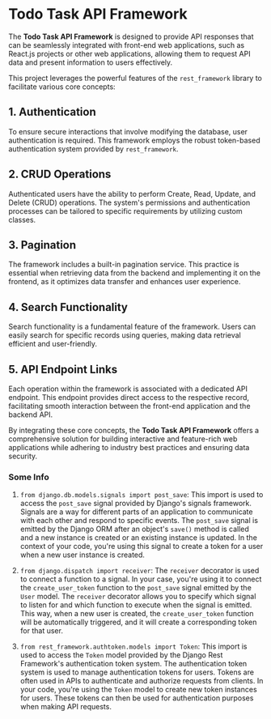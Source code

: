 # Todo Task API Framework

The **Todo Task API Framework** is designed to provide API responses that can be seamlessly integrated with front-end web applications, such as React.js projects or other web applications, allowing them to request API data and present information to users effectively.

This project leverages the powerful features of the `rest_framework` library to facilitate various core concepts:

## 1. Authentication
To ensure secure interactions that involve modifying the database, user authentication is required. This framework employs the robust token-based authentication system provided by `rest_framework`.

## 2. CRUD Operations
Authenticated users have the ability to perform Create, Read, Update, and Delete (CRUD) operations. The system's permissions and authentication processes can be tailored to specific requirements by utilizing custom classes.

## 3. Pagination
The framework includes a built-in pagination service. This practice is essential when retrieving data from the backend and implementing it on the frontend, as it optimizes data transfer and enhances user experience.

## 4. Search Functionality
Search functionality is a fundamental feature of the framework. Users can easily search for specific records using queries, making data retrieval efficient and user-friendly.

## 5. API Endpoint Links
Each operation within the framework is associated with a dedicated API endpoint. This endpoint provides direct access to the respective record, facilitating smooth interaction between the front-end application and the backend API.

By integrating these core concepts, the **Todo Task API Framework** offers a comprehensive solution for building interactive and feature-rich web applications while adhering to industry best practices and ensuring data security.

### Some Info
1. `from django.db.models.signals import post_save`:
   This import is used to access the `post_save` signal provided by Django's signals framework. Signals are a way for different parts of an application to communicate with each other and respond to specific events. The `post_save` signal is emitted by the Django ORM after an object's `save()` method is called and a new instance is created or an existing instance is updated. In the context of your code, you're using this signal to create a token for a user when a new user instance is created.

2. `from django.dispatch import receiver`:
   The `receiver` decorator is used to connect a function to a signal. In your case, you're using it to connect the `create_user_token` function to the `post_save` signal emitted by the `User` model. The `receiver` decorator allows you to specify which signal to listen for and which function to execute when the signal is emitted. This way, when a new user is created, the `create_user_token` function will be automatically triggered, and it will create a corresponding token for that user.

3. `from rest_framework.authtoken.models import Token`:
   This import is used to access the `Token` model provided by the Django Rest Framework's authentication token system. The authentication token system is used to manage authentication tokens for users. Tokens are often used in APIs to authenticate and authorize requests from clients. In your code, you're using the `Token` model to create new token instances for users. These tokens can then be used for authentication purposes when making API requests.

